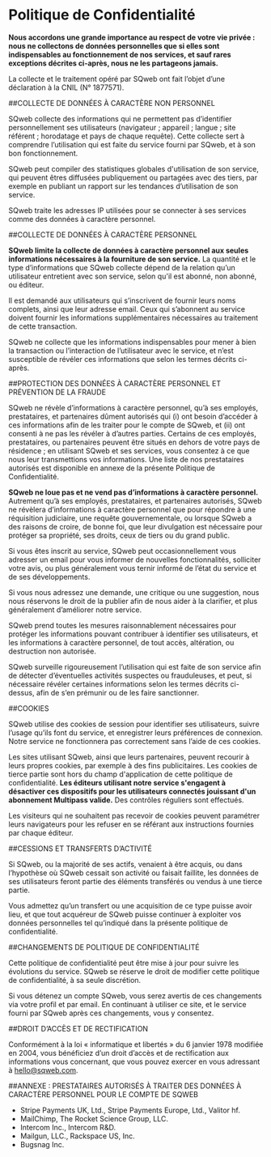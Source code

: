 Politique de Confidentialité
===

**Nous accordons une grande importance au respect de votre vie privée : nous ne collectons de données personnelles que si elles sont indispensables au fonctionnement de nos services, et sauf rares exceptions décrites ci-après, nous ne les partageons jamais.**

La collecte et le traitement opéré par SQweb ont fait l’objet d’une déclaration à la CNIL (N° 1877571).

##COLLECTE DE DONNÉES À CARACTÈRE NON PERSONNEL

SQweb collecte des informations qui ne permettent pas d’identifier personnellement ses utilisateurs (navigateur ; appareil ; langue ; site référent ; horodatage et pays de chaque requête). Cette collecte sert à comprendre l’utilisation qui est faite du service fourni par SQweb, et à son bon fonctionnement.

SQweb peut compiler des statistiques globales d'utilisation de son service, qui peuvent êtres diffusées publiquement ou partagées avec des tiers, par exemple en publiant un rapport sur les tendances d’utilisation de son service.

SQweb traite les adresses IP utilisées pour se connecter à ses services comme des données à caractère personnel.

##COLLECTE DE DONNÉES À CARACTÈRE PERSONNEL

**SQweb limite la collecte de données à caractère personnel aux seules informations nécessaires à la fourniture de son service.** La quantité et le type d’informations que SQweb collecte dépend de la relation qu’un utilisateur entretient avec son service, selon qu'il est abonné, non abonné, ou éditeur.

Il est demandé aux utilisateurs qui s’inscrivent de fournir leurs noms complets, ainsi que leur adresse email. Ceux qui s’abonnent au service doivent fournir les informations supplémentaires nécessaires au traitement de cette transaction.

SQweb ne collecte que les informations indispensables pour mener à bien la transaction ou l’interaction de l’utilisateur avec le service, et n’est susceptible de révéler ces informations que selon les termes décrits ci-après.

##PROTECTION DES DONNÉES À CARACTÈRE PERSONNEL ET PRÉVENTION DE LA FRAUDE

SQweb ne révèle d’informations à caractère personnel, qu’à ses employés, prestataires, et partenaires dûment autorisés qui (i) ont besoin d’accéder à ces informations afin de les traiter pour le compte de SQweb, et (ii) ont consenti à ne pas les révéler à d’autres parties. Certains de ces employés, prestataires, ou partenaires peuvent être situés en dehors de votre pays de résidence ; en utilisant SQweb et ses services, vous consentez à ce que nous leur transmettions vos informations. Une liste de nos prestataires autorisés est disponible en annexe de la présente Politique de Confidentialité.

**SQweb ne loue pas et ne vend pas d’informations à caractère personnel.** Autrement qu’à ses employés, prestataires, et partenaires autorisés, SQweb ne révèlera d’informations à caractère personnel que pour répondre à une réquisition judiciaire, une requête gouvernementale, ou lorsque SQweb a des raisons de croire, de bonne foi, que leur divulgation est nécessaire pour protéger sa propriété, ses droits, ceux de tiers ou du grand public.

Si vous êtes inscrit au service, SQweb peut occasionnellement vous adresser un email pour vous informer de nouvelles fonctionnalités, solliciter votre avis, ou plus généralement vous ternir informé de l’état du service et de ses développements.

Si vous nous adressez une demande, une critique ou une suggestion, nous nous réservons le droit de la publier afin de nous aider à la clarifier, et plus généralement d’améliorer notre service.

SQweb prend toutes les mesures raisonnablement nécessaires pour protéger les informations pouvant contribuer à identifier ses utilisateurs, et les informations à caractère personnel, de tout accès, altération, ou destruction non autorisée.

SQweb surveille rigoureusement l’utilisation qui est faite de son service afin de détecter d’éventuelles activités suspectes ou frauduleuses, et peut, si nécessaire révéler certaines informations selon les termes décrits ci-dessus, afin de s’en prémunir ou de les faire sanctionner.

##COOKIES

SQweb utilise des cookies de session pour identifier ses utilisateurs, suivre l’usage qu’ils font du service, et enregistrer leurs préférences de connexion. Notre service ne fonctionnera pas correctement sans l’aide de ces cookies.

Les sites utilisant SQweb, ainsi que leurs partenaires, peuvent recourir à leurs propres cookies, par exemple à des fins publicitaires. Les cookies de tierce partie sont hors du champ d'application de cette politique de confidentialité. **Les éditeurs utilisant notre service s'engagent à désactiver ces dispositifs pour les utilisateurs connectés jouissant d'un abonnement Multipass valide.** Des contrôles réguliers sont effectués.

Les visiteurs qui ne souhaitent pas recevoir de cookies peuvent paramétrer leurs navigateurs pour les refuser en se référant aux instructions fournies par chaque éditeur.


##CESSIONS ET TRANSFERTS D’ACTIVITÉ

Si SQweb, ou la majorité de ses actifs, venaient à être acquis, ou dans l’hypothèse où SQweb cessait son activité ou faisait faillite, les données de ses utilisateurs feront partie des éléments transférés ou vendus à une tierce partie.

Vous admettez qu’un transfert ou une acquisition de ce type puisse avoir lieu, et que tout acquéreur de SQweb puisse continuer à exploiter vos données personnelles tel qu’indiqué dans la présente politique de confidentialité.

##CHANGEMENTS DE POLITIQUE DE CONFIDENTIALITÉ

Cette politique de confidentialité peut être mise à jour pour suivre les évolutions du service. SQweb se réserve le droit de modifier cette politique de confidentialité, à sa seule discrétion.

Si vous détenez un compte SQweb, vous serez avertis de ces changements via votre profil et par email. En continuant à utiliser ce site, et le service fourni par SQweb après ces changements, vous y consentez.

##DROIT D’ACCÈS ET DE RECTIFICATION

Conformément à la loi « informatique et libertés » du 6 janvier 1978 modifiée en 2004, vous bénéficiez d’un droit d’accès et de rectification aux informations vous concernant, que vous pouvez exercer en vous adressant à hello@sqweb.com.

##ANNEXE : PRESTATAIRES AUTORISÉS À TRAITER DES DONNÉES À CARACTÈRE PERSONNEL POUR LE COMPTE DE SQWEB

- Stripe Payments UK, Ltd., Stripe Payments Europe, Ltd., Valitor hf.
- MailChimp, The Rocket Science Group, LLC.
- Intercom Inc., Intercom R&D.
- Mailgun, LLC., Rackspace US, Inc.
- Bugsnag Inc.

